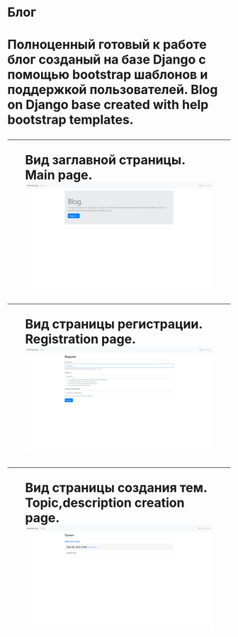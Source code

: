 <h1>Блог<h1>

Полноценный готовый к работе блог созданый на базе Django с помощью bootstrap шаблонов и поддержкой пользователей.
Blog on Django base created with help bootstrap templates.<hr/>
<figure>
<figcaption>
Вид заглавной страницы.
Main page.
</figcaption>
<img src = 'intro1.png'>
</figure><hr/>
<figure>
<figcaption>
Вид страницы регистрации.
Registration page.
</figcaption>
<img src = 'intro2.png'>
</figure><hr/>
<figure>
<figcaption>
Вид страницы создания тем.
Topic,description creation page.
</figcaption>
<img src = 'intro3.png'>
</figure>

